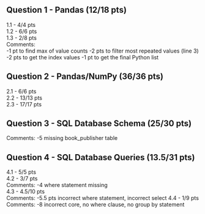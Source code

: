 ## Question 1 - Pandas (12/18 pts)
1.1 - 4/4 pts  
1.2 - 6/6 pts  
1.3 - 2/8 pts  
Comments:  
-1 pt to find max of value counts
-2 pts to filter most repeated values (line 3)
-2 pts to get the index values
-1 pt to get the final Python list

## Question 2 - Pandas/NumPy (36/36 pts)
2.1 - 6/6 pts  
2.2 - 13/13 pts  
2.3 - 17/17 pts  

## Question 3 - SQL Database Schema (25/30 pts)
Comments:
-5 missing book_publisher table  

## Question 4 - SQL Database Queries (13.5/31 pts)
4.1 - 5/5 pts  
4.2 - 3/7 pts  
Comments:
-4 where statement missing  
4.3 - 4.5/10 pts  
Comments:
-5.5 pts incorrect where statement, incorrect select
4.4 - 1/9 pts  
Comments: 
-8 incorrect core, no where clause, no group by statement
